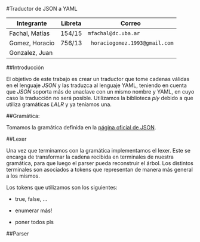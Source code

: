#Traductor de JSON a YAML



Integrante | Libreta | Correo
--- | --- | --- |
Fachal, Matías | 154/15  | `mfachal@dc.uba.ar`  
Gomez, Horacio | 756/13 | ` horaciogomez.1993@gmail.com` |
Gonzalez, Juan |   | ` `  

##Introducción

El objetivo de este trabajo es crear un traductor que tome cadenas válidas en el lenguaje _JSON_ y las traduzca al lenguaje YAML, teniendo en cuenta que _JSON_ soporta más de unaclave con un mismo nombre y YAML, en cuyo caso la traducción no será posible. Utilizamos la biblioteca _ply_ debido a que utiliza gramáticas _LALR_ y ya teníamos una.

##Gramática:

Tomamos la gramática definida en la [página oficial de JSON](https://www.json.org).


##Lexer

Una vez que terminamos con la gramática implementamos el lexer. Este se encarga de transformar la cadena recibida en terminales de nuestra gramática, para que luego el parser pueda reconstruir el árbol.
Los distintos terminales son asociados a tokens que representan de manera más general a los mismos.

Los tokens que utilizamos son los siguientes:

* true, false, ...

* enumerar más!

* poner todos pls

##Parser


